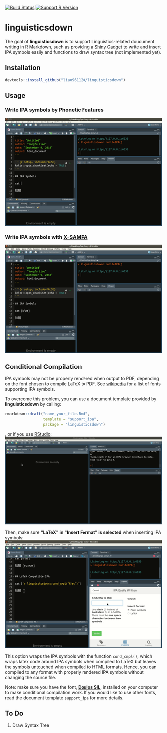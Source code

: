 <!-- README.md is generated from README.Rmd. Please edit that file -->
[![Build Status](https://travis-ci.org/liao961120/linguisticsdown.svg?branch=master)](https://travis-ci.org/liao961120/linguisticsdown) [![Support R Version](https://img.shields.io/badge/R-≥%203.4.0-blue.svg)](https://cran.r-project.org/)

linguisticsdown
===============

The goal of **linguisticsdown** is to support Linguistics-related doucument writing in R Markdown, such as providing a [Shiny Gadget](https://shiny.rstudio.com/articles/gadgets.html) to write and insert IPA symbols easily and functions to draw syntax tree (not implemented yet).

Installation
------------

``` r
devtools::install_github("liao961120/linguisticsdown")
```

Usage
-----

### Write IPA symbols by Phonetic Features

![](man/figs/features.gif)

### Write IPA symbols with [X-SAMPA](https://en.wikipedia.org/wiki/X-SAMPA)

![](man/figs/xsampa.gif)

Conditional Compilation
-----------------------

IPA symbols may not be properly rendered when output to PDF, depending on the font chosen to compile LaTeX to PDF. See [wikipedia](https://en.wikipedia.org/wiki/International_Phonetic_Alphabet#Typefaces) for a list of fonts supporting IPA symbols.

To overcome this problem, you can use a document template provided by **linguisticsdown** by calling:

``` r
rmarkdown::draft("name_your_file.Rmd",
                 template = "support_ipa",
                 package = "linguisticsdown")
```

, or if you use [RStudio](https://www.rstudio.com/): ![](man/figs/template.gif)

Then, make sure **"LaTeX" in "Insert Format" is selected** when inserting IPA symbols: ![](man/figs/latex.gif)

This option wraps the IPA symbols with the function `cond_cmpl()`, which wraps latex code around IPA symbols when compiled to LaTeX but leaves the symbols untouched when compiled to HTML formats. Hence, you can compiled to any format with properly rendered IPA symbols without changing the source file.

Note: make sure you have the font, [**Doulos SIL**](https://software.sil.org/doulos/download/), installed on your computer to make conditional compilation work. If you would like to use other fonts, read the document template `support_ipa` for more details.

To Do
-----

1.  Draw Syntax Tree
